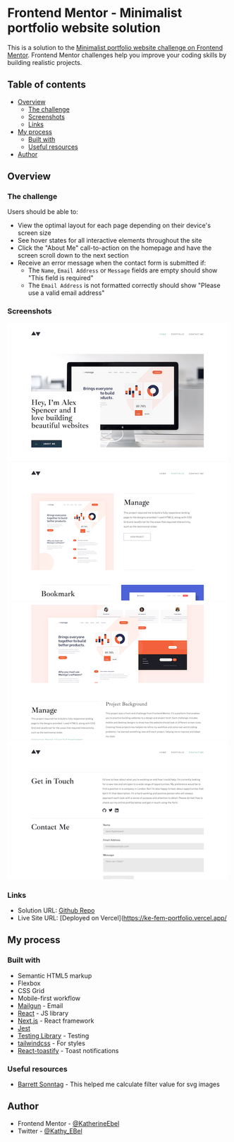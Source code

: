 # Frontend Mentor - Minimalist portfolio website solution

This is a solution to the [Minimalist portfolio website challenge on Frontend Mentor](https://www.frontendmentor.io/challenges/minimalist-portfolio-website-LMy-ZRyiE). Frontend Mentor challenges help you improve your coding skills by building realistic projects. 

## Table of contents

- [Overview](#overview)
  - [The challenge](#the-challenge)
  - [Screenshots](#screenshots)
  - [Links](#links)
- [My process](#my-process)
  - [Built with](#built-with)
  - [Useful resources](#useful-resources)
- [Author](#author)


## Overview

### The challenge

Users should be able to:

- View the optimal layout for each page depending on their device's screen size
- See hover states for all interactive elements throughout the site
- Click the "About Me" call-to-action on the homepage and have the screen scroll down to the next section
- Receive an error message when the contact form is submitted if:
  - The `Name`, `Email Address` or `Message` fields are empty should show "This field is required"
  - The `Email Address` is not formatted correctly should show "Please use a valid email address"

### Screenshots

![Home page Screenshot](./public/screenshots/screenshot-home.png)
![Portfolio page Screenshot](./public/screenshots/screenshot-portfolio.png)
![Detail page Screenshot](./public/screenshots/screenshot-detail.png)
![Contact Page Screenshot](./public/screenshots/screenshot-contact.png)


### Links

- Solution URL: [Github Repo](https://github.com/KatherineEbel/ke-fem-portfolio)
- Live Site URL: [Deployed on Vercel](https://ke-fem-portfolio.vercel.app/

## My process

### Built with

- Semantic HTML5 markup
- Flexbox
- CSS Grid
- Mobile-first workflow
- [Mailgun](https://mailgun.com) - Email
- [React](https://reactjs.org/) - JS library
- [Next.js](https://nextjs.org/) - React framework
- [Jest](https://jestjs.io)
- [Testing Library](https://testing-library.com) - Testing
- [tailwindcss](https://tailwindcss.com/) - For styles
- [React-toastify](https://fkhadra.github.io/react-toastify/introduction/) - Toast notifications


### Useful resources

- [Barrett Sonntag](https://codepen.io/sosuke/pen/Pjoqqp) - This helped me calculate filter value for svg images


## Author

- Frontend Mentor - [@KatherineEbel](https://www.frontendmentor.io/profile/KatherineEbel)
- Twitter - [@Kathy_EBel](https://www.twitter.com/Kathy_Ebel)
